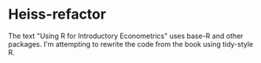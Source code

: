 # Heiss-refactor
The text "Using R for Introductory Econometrics" uses base-R and other packages. I'm attempting to rewrite the code from the book using tidy-style R. 

